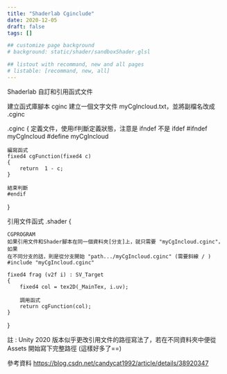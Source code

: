 ```yaml
---
title: "Shaderlab Cginclude"
date: 2020-12-05
draft: false
tags: []

## customize page background
# background: static/shader/sandboxShader.glsl

## listout with recommand, new and all pages
# listable: [recommand, new, all]
---
```


<!--more-->

Shaderlab
自訂和引用函式文件

建立函式庫腳本 cginc
建立一個文字文件 myCgIncloud.txt，並將副檔名改成 .cginc

.cginc
{
    定義文件，使用if判斷定義狀態，注意是 ifndef 不是 ifdef
    #ifndef myCgIncloud
    #define myCgIncloud
    
    編寫函式
    fixed4 cgFunction(fixed4 c)
    {
        return  1 - c;
    }

    結束判斷
    #endif
}


引用文件函式
.shader
{

    CGPROGRAM
    如果引用文件和Shader腳本在同一個資料夾[分支]上，就只需要 "myCgIncloud.cginc"，如果
    在不同分支的話，則是從分支開始 "path.../myCgIncloud.cginc" (需要斜線 / )
    #include "myCgIncloud.cginc"

    fixed4 frag (v2f i) : SV_Target
    {
        fixed4 col = tex2D(_MainTex, i.uv);

        調用函式
        return cgFunction(col);
    }
}

註 : Unity 2020 版本似乎更改引用文件的路徑寫法了，若在不同資料夾中便從 Assets 開始寫下完整路徑 (這樣好多了==)

參考資料
https://blog.csdn.net/candycat1992/article/details/38920347